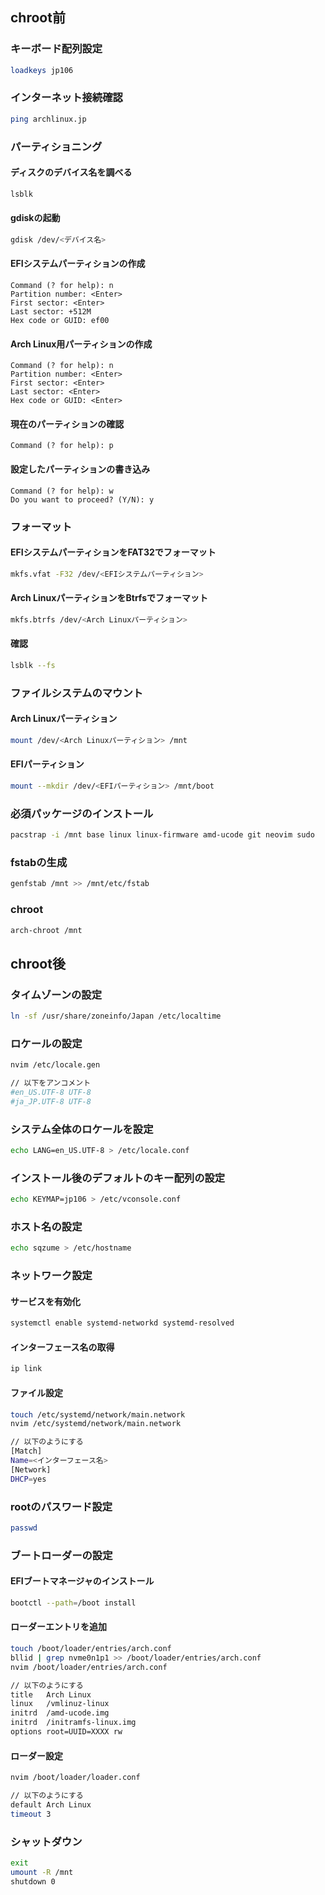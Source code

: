 ## chroot前
### キーボード配列設定
```zsh
loadkeys jp106
```
### インターネット接続確認
```zsh
ping archlinux.jp
```
### パーティショニング
#### ディスクのデバイス名を調べる
```zsh
lsblk
```
#### gdiskの起動
```zsh
gdisk /dev/<デバイス名>
```
#### EFIシステムパーティションの作成
```gdisk
Command (? for help): n
Partition number: <Enter>
First sector: <Enter>
Last sector: +512M
Hex code or GUID: ef00
```
#### Arch Linux用パーティションの作成
```gdisk
Command (? for help): n
Partition number: <Enter>
First sector: <Enter>
Last sector: <Enter>
Hex code or GUID: <Enter>
```
#### 現在のパーティションの確認
```gdisk
Command (? for help): p
```
#### 設定したパーティションの書き込み
```gdisk
Command (? for help): w
Do you want to proceed? (Y/N): y
```
### フォーマット
#### EFIシステムパーティションをFAT32でフォーマット
```zsh
mkfs.vfat -F32 /dev/<EFIシステムパーティション>
```
#### Arch LinuxパーティションをBtrfsでフォーマット
```zsh
mkfs.btrfs /dev/<Arch Linuxパーティション>
```
#### 確認
```zsh
lsblk --fs
```
### ファイルシステムのマウント
#### Arch Linuxパーティション
```zsh
mount /dev/<Arch Linuxパーティション> /mnt
```
#### EFIパーティション
```zsh
mount --mkdir /dev/<EFIパーティション> /mnt/boot
```
### 必須パッケージのインストール
```zsh
pacstrap -i /mnt base linux linux-firmware amd-ucode git neovim sudo
```
### fstabの生成
```zsh
genfstab /mnt >> /mnt/etc/fstab
```
### chroot
```zsh
arch-chroot /mnt
```
## chroot後
### タイムゾーンの設定
```zsh
ln -sf /usr/share/zoneinfo/Japan /etc/localtime
```
### ロケールの設定
```zsh
nvim /etc/locale.gen

// 以下をアンコメント
#en_US.UTF-8 UTF-8
#ja_JP.UTF-8 UTF-8
```
### システム全体のロケールを設定
```zsh
echo LANG=en_US.UTF-8 > /etc/locale.conf
```
### インストール後のデフォルトのキー配列の設定
```zsh
echo KEYMAP=jp106 > /etc/vconsole.conf
```
### ホスト名の設定
```zsh
echo sqzume > /etc/hostname
```
### ネットワーク設定
#### サービスを有効化
```zsh
systemctl enable systemd-networkd systemd-resolved
```
#### インターフェース名の取得
```zsh
ip link
```
#### ファイル設定
```zsh
touch /etc/systemd/network/main.network
nvim /etc/systemd/network/main.network

// 以下のようにする
[Match]
Name=<インターフェース名>
[Network]
DHCP=yes
```
### rootのパスワード設定
```zsh
passwd
```
### ブートローダーの設定
#### EFIブートマネージャのインストール
```zsh
bootctl --path=/boot install
```
#### ローダーエントリを追加
```zsh
touch /boot/loader/entries/arch.conf
bllid | grep nvme0n1p1 >> /boot/loader/entries/arch.conf
nvim /boot/loader/entries/arch.conf

// 以下のようにする
title   Arch Linux
linux   /vmlinuz-linux
initrd  /amd-ucode.img
initrd  /initramfs-linux.img
options root=UUID=XXXX rw
```
#### ローダー設定
```zsh
nvim /boot/loader/loader.conf

// 以下のようにする
default Arch Linux
timeout 3
```
### シャットダウン
```zsh
exit
umount -R /mnt
shutdown 0
```
